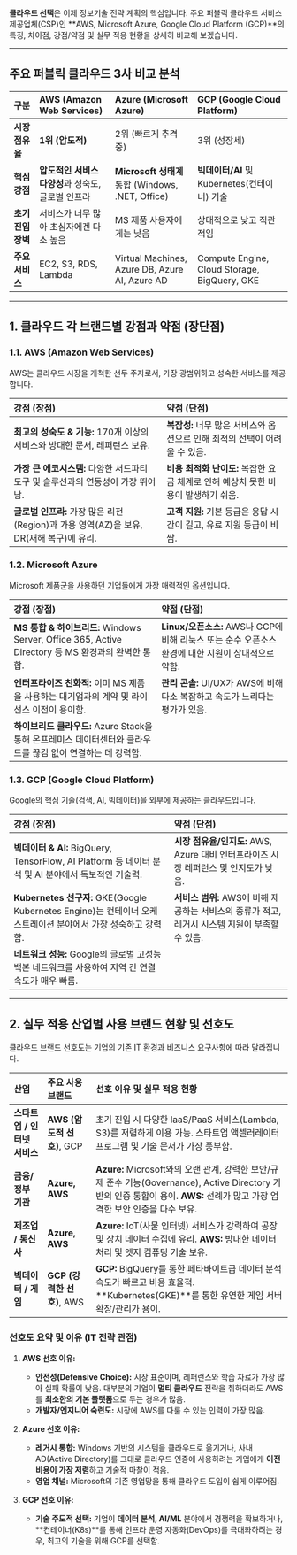 **클라우드 선택**은 이제 정보기술 전략 계획의 핵심입니다. 주요 퍼블릭 클라우드 서비스 제공업체(CSP)인 **AWS, Microsoft Azure, Google Cloud Platform (GCP)**의 특징, 차이점, 강점/약점 및 실무 적용 현황을 상세히 비교해 보겠습니다.

---

##  주요 퍼블릭 클라우드 3사 비교 분석

| 구분 | AWS (Amazon Web Services) | Azure (Microsoft Azure) | GCP (Google Cloud Platform) |
| :--- | :--- | :--- | :--- |
| **시장 점유율** | **1위 (압도적)** | 2위 (빠르게 추격 중) | 3위 (성장세) |
| **핵심 강점** | **압도적인 서비스 다양성**과 성숙도, 글로벌 인프라 | **Microsoft 생태계** 통합 (Windows, .NET, Office) | **빅데이터/AI** 및 Kubernetes(컨테이너) 기술 |
| **초기 진입 장벽** | 서비스가 너무 많아 초심자에겐 다소 높음 | MS 제품 사용자에게는 낮음 | 상대적으로 낮고 직관적임 |
| **주요 서비스** | EC2, S3, RDS, Lambda | Virtual Machines, Azure DB, Azure AI, Azure AD | Compute Engine, Cloud Storage, BigQuery, GKE |

---

## 1. 클라우드 각 브랜드별 강점과 약점 (장단점)

### 1.1. AWS (Amazon Web Services)
AWS는 클라우드 시장을 개척한 선두 주자로서, 가장 광범위하고 성숙한 서비스를 제공합니다.

| 강점 (장점) | 약점 (단점) |
| :--- | :--- |
| **최고의 성숙도 & 기능:** 170개 이상의 서비스와 방대한 문서, 레퍼런스 보유. | **복잡성:** 너무 많은 서비스와 옵션으로 인해 최적의 선택이 어려울 수 있음. |
| **가장 큰 에코시스템:** 다양한 서드파티 도구 및 솔루션과의 연동성이 가장 뛰어남. | **비용 최적화 난이도:** 복잡한 요금 체계로 인해 예상치 못한 비용이 발생하기 쉬움. |
| **글로벌 인프라:** 가장 많은 리전(Region)과 가용 영역(AZ)을 보유, DR(재해 복구)에 유리. | **고객 지원:** 기본 등급은 응답 시간이 길고, 유료 지원 등급이 비쌈. |

### 1.2. Microsoft Azure
Microsoft 제품군을 사용하던 기업들에게 가장 매력적인 옵션입니다.

| 강점 (장점) | 약점 (단점) |
| :--- | :--- |
| **MS 통합 & 하이브리드:** Windows Server, Office 365, Active Directory 등 MS 환경과의 완벽한 통합. | **Linux/오픈소스:** AWS나 GCP에 비해 리눅스 또는 순수 오픈소스 환경에 대한 지원이 상대적으로 약함. |
| **엔터프라이즈 친화적:** 이미 MS 제품을 사용하는 대기업과의 계약 및 라이선스 이전이 용이함. | **관리 콘솔:** UI/UX가 AWS에 비해 다소 복잡하고 속도가 느리다는 평가가 있음. |
| **하이브리드 클라우드:** Azure Stack을 통해 온프레미스 데이터센터와 클라우드를 끊김 없이 연결하는 데 강력함. | |

### 1.3. GCP (Google Cloud Platform)
Google의 핵심 기술(검색, AI, 빅데이터)을 외부에 제공하는 클라우드입니다.

| 강점 (장점) | 약점 (단점) |
| :--- | :--- |
| **빅데이터 & AI:** BigQuery, TensorFlow, AI Platform 등 데이터 분석 및 AI 분야에서 독보적인 기술력. | **시장 점유율/인지도:** AWS, Azure 대비 엔터프라이즈 시장 레퍼런스 및 인지도가 낮음. |
| **Kubernetes 선구자:** GKE(Google Kubernetes Engine)는 컨테이너 오케스트레이션 분야에서 가장 성숙하고 강력함. | **서비스 범위:** AWS에 비해 제공하는 서비스의 종류가 적고, 레거시 시스템 지원이 부족할 수 있음. |
| **네트워크 성능:** Google의 글로벌 고성능 백본 네트워크를 사용하여 지역 간 연결 속도가 매우 빠름. | |

---

## 2. 실무 적용 산업별 사용 브랜드 현황 및 선호도

클라우드 브랜드 선호도는 기업의 기존 IT 환경과 비즈니스 요구사항에 따라 달라집니다.

| 산업 | 주요 사용 브랜드 | 선호 이유 및 실무 적용 현황 |
| :--- | :--- | :--- |
| **스타트업 / 인터넷 서비스** | **AWS (압도적 선호)**, GCP | 초기 진입 시 다양한 IaaS/PaaS 서비스(Lambda, S3)를 저렴하게 이용 가능. 스타트업 액셀러레이터 프로그램 및 기술 문서가 가장 풍부함. |
| **금융/정부 기관** | **Azure, AWS** | **Azure:** Microsoft와의 오랜 관계, 강력한 보안/규제 준수 기능(Governance), Active Directory 기반의 인증 통합이 용이. **AWS:** 선례가 많고 가장 엄격한 보안 인증을 다수 보유. |
| **제조업 / 통신사** | **Azure, AWS** | **Azure:** IoT(사물 인터넷) 서비스가 강력하여 공장 및 장치 데이터 수집에 유리. **AWS:** 방대한 데이터 처리 및 엣지 컴퓨팅 기술 보유. |
| **빅데이터 / 게임** | **GCP (강력한 선호)**, AWS | **GCP:** BigQuery를 통한 페타바이트급 데이터 분석 속도가 빠르고 비용 효율적. **Kubernetes(GKE)**를 통한 유연한 게임 서버 확장/관리가 용이. |

### 선호도 요약 및 이유 (IT 전략 관점)

1.  **AWS 선호 이유:**
    * **안전성(Defensive Choice):** 시장 표준이며, 레퍼런스와 학습 자료가 가장 많아 실패 확률이 낮음. 대부분의 기업이 **멀티 클라우드** 전략을 취하더라도 AWS를 **최소한의 기본 플랫폼**으로 두는 경우가 많음.
    * **개발자/엔지니어 숙련도:** 시장에 AWS를 다룰 수 있는 인력이 가장 많음.

2.  **Azure 선호 이유:**
    * **레거시 통합:** Windows 기반의 시스템을 클라우드로 옮기거나, 사내 AD(Active Directory)를 그대로 클라우드 인증에 사용하려는 기업에게 **이전 비용이 가장 저렴**하고 기술적 마찰이 적음.
    * **영업 채널:** Microsoft의 기존 영업망을 통해 클라우드 도입이 쉽게 이루어짐.

3.  **GCP 선호 이유:**
    * **기술 주도적 선택:** 기업이 **데이터 분석, AI/ML** 분야에서 경쟁력을 확보하거나, **컨테이너(K8s)**를 통해 인프라 운영 자동화(DevOps)를 극대화하려는 경우, 최고의 기술을 위해 GCP를 선택함.
